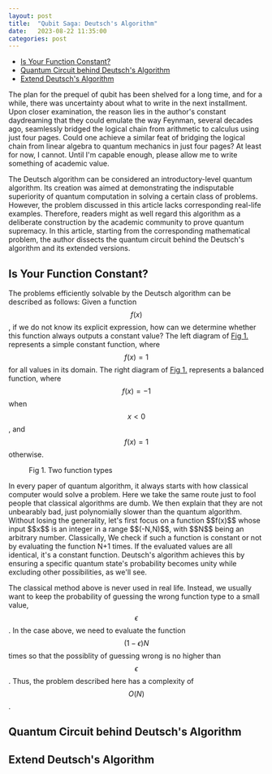 ```yaml
---
layout: post
title:  "Qubit Saga: Deutsch's Algorithm"
date:   2023-08-22 11:35:00
categories: post
---
```


- [Is Your Function Constant?](#is-your-function-constant)
- [Quantum Circuit behind Deutsch's Algorithm](#quantum-circuit-behind-deutschs-algorithm)
- [Extend Deutsch's Algorithm](#extend-deutschs-algorithm)

The plan for the prequel of qubit has been shelved for a long time, and for a while, there was uncertainty about what to write in the next installment. Upon closer examination, the reason lies in the author's constant daydreaming that they could emulate the way Feynman, several decades ago, seamlessly bridged the logical chain from arithmetic to calculus using just four pages. Could one achieve a similar feat of bridging the logical chain from linear algebra to quantum mechanics in just four pages? At least for now, I cannot. Until I'm capable enough, please allow me to write something of academic value.<!--more-->

<!-- <div id="jxgbox" class="jxgbox shadow" style="aspect-ratio: 2 / 1; width: 40%; user-select: none; overflow: hidden; position: relative; touch-action: none;"></div>
<script>
  const board = JXG.JSXGraph.initBoard("jxgbox", {
    boundingbox: [-10, 10, 10, -10],
    keepaspectratio: true
});
var p0 = board.create('point', [0, 0], {
    name: 'T',
    trace: true
});
var p1 = board.create('point', [7, 5], {
    name: 'A',
    trace: true
});
var p2 = board.create('point', [5, 7], {
    name: 'B',
    trace: true
});
var l = board.create('line', [p1, p2], {
    name: ''
});
 
var t = board.create('transform', [function() {
    return p0.X();
}, function() {
    return p0.Y();
}], {
    type: 'translate'
});
t.bindTo([p1, p2]);
</script> -->
The Deutsch algorithm can be considered an introductory-level quantum algorithm. Its creation was aimed at demonstrating the indisputable superiority of quantum computation in solving a certain class of problems. However, the problem discussed in this article lacks corresponding real-life examples. Therefore, readers might as well regard this algorithm as a deliberate construction by the academic community to prove quantum supremacy. In this article, starting from the corresponding mathematical problem, the author dissects the quantum circuit behind the Deutsch's algorithm and its extended versions.

## Is Your Function Constant?
The problems efficiently solvable by the Deutsch algorithm can be described as follows: Given a function $$f(x)$$, if we do not know its explicit expression, how can we determine whether this function always outputs a constant value? The left diagram of <a href="#fig1">Fig 1.</a> represents a simple constant function, where $$f(x) = 1$$ for all values in its domain. The right diagram of <a href="#fig1">Fig 1.</a> represents a balanced function, where $$f(x) = -1$$ when $$x < 0$$, and $$f(x) = 1$$ otherwise.
<figure class="fullwidth">
<div id="fig1"></div>
<script>
	var trace1 = {
  x: [-1, 0, 1],
  y: [1, 1, 1],
  mode: 'lines',
  name: 'Constant Function'
  };

  var trace2 = {
  x: [-1, -0.0001, 0.0001, 1],
  y: [-1, -1, 1, 1],
  xaxis: 'x2',
  yaxis: 'y2',
  mode: 'lines',
  name: 'Balanced Function'
  };

  var data = [trace1, trace2];

  var layout = {
    grid: {rows: 1, columns: 2, pattern: 'independent'},
    autosize: false,
    width: 1000,
    height: 400,
    paper_bgcolor:'#f3f8f4',
    plot_bgcolor:'#f3f8f4',
    xaxis:{
      range:[-1,1]
    },
    yaxis:{
      title:"f(x)",
      position:1.2,
      range:[-1.5,1.5]
    },
    xaxis2:{
      range:[-1,1]
    },
    yaxis2:{
      range:[-1.5,1.5]
    },
    margin: {
      l: 50,
      r: 50,
      b: 0,
      t: 0,
      pad: 1
    },
  };
  var config = {responsive: true}
  Plotly.newPlot('fig1', data, layout, config);
</script>
<figcaption id="fig1">Fig 1. Two function types</figcaption>
</figure>
In every paper of quantum algorithm, it always starts with how classical computer would solve a problem. Here we take the same route just to fool people that classical algorithms are dumb. We then explain that they are not unbearably bad, just polynomially slower than the quantum algorithm. Without losing the generality, let's first focus on a function $$f(x)$$ whose input $$x$$ is an integer in a range $$(-N,N)$$, with $$N$$ being an arbitrary number. Classically, We check if such a function is constant or not by evaluating the function N+1 times. If the evaluated values are all identical, it's a constant function. Deutsch's algorithm achieves this by ensuring a specific quantum state's probability becomes unity while excluding other possibilities, as we'll see.

The classical method above is never used in real life. Instead, we usually want to keep the probability of guessing the wrong function type to a small value, $$\epsilon$$. In the case above, we need to evaluate the function $$(1-\epsilon)N$$ times so that the possiblity of guessing wrong is no higher than $$\epsilon$$. Thus, the problem described here has a complexity of $$O(N)$$.
## Quantum Circuit behind Deutsch's Algorithm

## Extend Deutsch's Algorithm